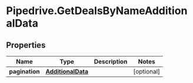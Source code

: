 # Pipedrive.GetDealsByNameAdditionalData

## Properties

Name | Type | Description | Notes
------------ | ------------- | ------------- | -------------
**pagination** | [**AdditionalData**](AdditionalData.md) |  | [optional] 


